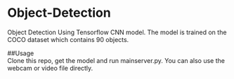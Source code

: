 # Object-Detection
Object Detection Using Tensorflow CNN model. The model is trained on the COCO dataset which contains 90 objects.

##Usage  
Clone this repo, get the model and run mainserver.py. You can also use the webcam or video file directly.
